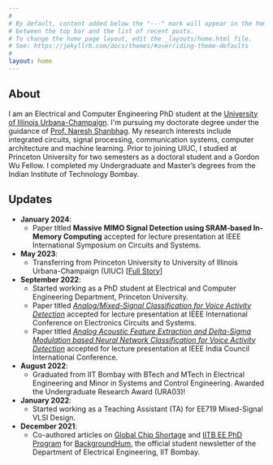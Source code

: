 ```yaml
---
#
# By default, content added below the "---" mark will appear in the home page
# between the top bar and the list of recent posts.
# To change the home page layout, edit the _layouts/home.html file.
# See: https://jekyllrb.com/docs/themes/#overriding-theme-defaults
#
layout: home
---
```


<!-- <img align="left" src="assets/images/IMG_0771.jpg" alt="Mihir Kavishwar" style="height: 140px; width:140px; padding: 5px 20px 10px 0px;"/>  -->

<!-- Hello reader! I am a first year PhD student in the Electrical and Computer Engineering Department, Princeton University. Through this webpage, I intend to showcase some of my past and on-going projects. If you find any of this stuff exciting and would like to know more, feel free to shoot me an email! -->

<!-- My research interests include integrated circuits and systems, wireline communication, computer architecture and machine learning. -->
<!-- 
I graduated from [Electrical Engineering Department, IIT Bombay](https://www.ee.iitb.ac.in/web) in August 2022 with BTech and MTech degrees. During my time at IIT Bombay, I worked with [Prof. Rajesh Zele](http://www.ee.iitb.ac.in/~zelerajesh/index.php) in Advanced Integrated Circuits and System Lab (aiCAS). 
 -->
<!-- 
Through this webpage, I intend to showcase some of my past and on-going projects. If you find any of this stuff exciting and would like to know more, feel free to shoot me an email! You can find a summary of my projects in my [CV]({{site.url}}/assets/pdfs/Mihir_Kavishwar_Academic_CV.pdf). For more details, check out the [Projects]({{site.url}}/projects) section. I am working on compiling a list of good resources relevant to my research, the same can be found in the [Resources]({{site.url}}/resources) section. -->

## About
I am an Electrical and Computer Engineering PhD student at the [University of Illinois Urbana-Champaign](https://illinois.edu/). I'm pursuing my doctorate degree under the guidance of [Prof. Naresh Shanbhag](https://shanbhag.ece.illinois.edu/). My research interests include integrated circuits, signal processing, communication systems, computer architecture and machine learning. Prior to joining UIUC, I studied at Princeton University for two semesters as a doctoral student and a Gordon Wu Fellow. I completed my Undergraduate and Master’s degrees from the Indian Institute of Technology Bombay.

## Updates
- **January 2024**:
  - Paper titled **Massive MIMO Signal Detection using SRAM-based In-Memory Computing** accepted for lecture presentation at IEEE International Symposium on Circuits and Systems.
- **May 2023**:
  - Transferring from Princeton University to University of Illinois Urbana-Champaign (UIUC) [[Full Story]({{site.url}}/blog_post)] 
- **September 2022**: 
  - Started working as a PhD student at Electrical and Computer Engineering Department, Princeton University. 
  - Paper titled [_Analog/Mixed-Signal Classification for Voice Activity Detection_](https://ieeexplore.ieee.org/abstract/document/9971057) accepted for lecture presentation at IEEE International Conference on Electronics Circuits and Systems.  
  - Paper titled [_Analog Acoustic Feature Extraction and Delta-Sigma Modulation based Neural Network Classification for Voice Activity Detection_](https://ieeexplore.ieee.org/document/10039873) accepted for lecture presentation at IEEE India Council International Conference.
- **August 2022**: 
  - Graduated from IIT Bombay with BTech and MTech in Electrical Engineering and Minor in Systems and Control Engineering. Awarded the Undergraduate Research Award (URA03)!
- **January 2022**: 
  - Started working as a Teaching Assistant (TA) for EE719 Mixed-Signal VLSI Design.
- **December 2021**: 
  - Co-authored articles on [Global  Chip Shortage](https://www.ee.iitb.ac.in/~bh/pages/articles/Global-Chip-Shortage.html) and [IITB EE PhD Program](https://www.ee.iitb.ac.in/~bh/pages/articles/Demystifying-the-PhD-Program.html) for [BackgroundHum](https://www.ee.iitb.ac.in/~bh/index.html), the official student newsletter of the Department of Electrical Engineering, IIT Bombay.
